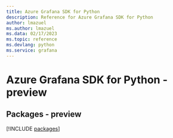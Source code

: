 ```yaml
---
title: Azure Grafana SDK for Python
description: Reference for Azure Grafana SDK for Python
author: lmazuel
ms.author: lmazuel
ms.data: 02/17/2023
ms.topic: reference
ms.devlang: python
ms.service: grafana
---
```

# Azure Grafana SDK for Python - preview
## Packages - preview
[!INCLUDE [packages](grafana-index.md)]
